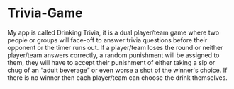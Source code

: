 # Trivia-Game
My app is called Drinking Trivia, it is a dual player/team game where two people or groups will face-off to answer trivia questions before their opponent or the timer runs out. If a player/team loses the round or neither player/team answers correctly,  a random punishment will be assigned to them, they will have to accept their punishment of either taking a sip or chug of an “adult beverage” or even worse a shot of the winner's choice. If there is no winner then each player/team can choose the drink themselves. 
